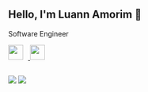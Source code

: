 ## Hello, I'm Luann Amorim 👋

Software Engineer

<div>
    <a href="mailto:luanntech@gmail.com" target="_blank" rel="noopener noreferrer">
        <img loading="lazy" src="https://img.shields.io/badge/Gmail-D14836?style=for-the-badge&logo=gmail&logoColor=white" width="30" height="30" style="margin-right: 10px">
    </a>
    <a href="https://www.linkedin.com/in/luannamorim" target="_blank" rel="noopener noreferrer">
        <img loading="lazy" src="https://img.shields.io/badge/-LinkedIn-%230077B5?style=for-the-badge&logo=linkedin&logoColor=white" width="30" height="30" style="margin-right: 10px">
    </a>   
</div>

<h2 dir="auto"></h2>

<div>
<a href = "mailto:luanntech@gmail.com"><img loading="lazy" src="https://img.shields.io/badge/Gmail-D14836?style=for-the-badge&logo=gmail&logoColor=white" target="_blank"></a>
<a href="https://www.linkedin.com/in/luannamorim" target="_blank"><img loading="lazy" src="https://img.shields.io/badge/-LinkedIn-%230077B5?style=for-the-badge&logo=linkedin&logoColor=white" target="_blank"></a>   
</div>
